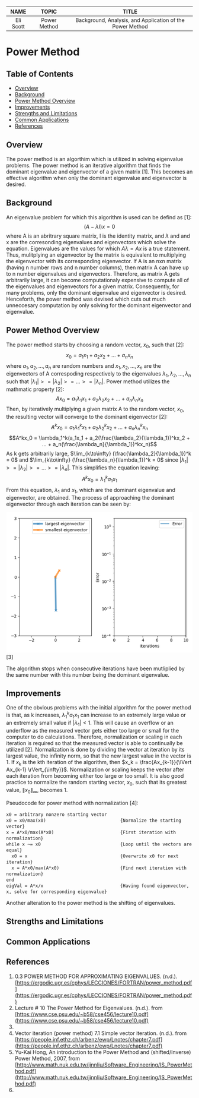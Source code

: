 |NAME     |TOPIC       |TITLE                                                    |
|:-------:|:----------:|:-------------------------------------------------------:|
|Eli Scott|Power Method|Background, Analysis, and Application of the Power Method|

# Power Method
## Table of Contents
* [Overview](#overview)
* [Background](#background)
* [Power Method Overview](#power-method-overview)
* [Improvements](#improvements)
* [Strengths and Limitations](#strengths-and-limitations)
* [Common Applications](#common-applications)
* [References](#references)
## Overview
The power method is an algorthim which is utilized in solving eigenvalue problems. The power method is an iterative algorithm that finds the dominant eigenvalue and eigenvector of a given matrix [1]. This becomes an effective algorithm when only the dominant eigenvalue and eigenvector is desired.
## Background
An eigenvalue problem for which this algorithm is used can be defind as [1]:
$$(A-\lambda I)x = 0$$
where A is an abritrary square matrix, I is the identity matrix, and $\lambda$ and and x are the corresonding eigenvalues and eigenvectors which solve the equation. Eigenvalues are the values for which $A\lambda = Ax$ is a true statement. Thus, mulitplying an eigenvector by the matrix is equivalent to multiplying the eigenvector with its corresponding eigenvector. If A is an nxn matrix (having n number rows and n number columns), then matrix A can have up to n number eigenvalues and eigenvectors. Therefore, as matrix A gets arbitrarily large, it can become computationaly expensive to compute all of the eigenvalues and eigenvectors for a given matrix. Consequently, for many problems, only the dominant eigenvalue and eigenvector is desired. Henceforth, the power method was devised which cuts out much unneccesary computation by only solving for the dominant eigenvector and eigenvalue. 
## Power Method Overview
The power method starts by choosing a random vector, $x_0$, such that [2]:
$$x_0 = a_1x_1 + a_2x_2 + ... + a_nx_n$$
where $a_1, a_2, ..., a_n$ are random numbers and $x_1, x_2, ..., x_n$ are the eigenvectors of A correspoding respectively to the eigenvalues $\lambda_1, \lambda_2, ..., \lambda_n$ such that $|\lambda_1| >= |\lambda_2| >= ... >= |\lambda_n|$. Power method utilizes the mathmatic property [2]:
$$Ax_0 = a_1\lambda_1x_1 + a_2\lambda_2x_2 + ... + a_n\lambda_nx_n$$
Then, by iteratively multiplying a given matrix A to the random vector, $x_0$, the resulting vector will converge to the dominant eigenvector [2]:
$$A^kx_0 = a_1\lambda_1^kx_1 + a_2\lambda_2^kx_2 + ... + a_n\lambda^k_nx_n$$
$$A^kx_0 = \lambda_1^k(a_1x_1 + a_2(\frac{\lambda_2}{\lambda_1})^kx_2 + ... + a_n(\frac{\lambda_n}{\lambda_1})^kx_n)$$
As k gets arbitrarily large, $\lim_{k\to\infty} (\frac{\lambda_2}{\lambda_1})^k = 0$ and $\lim_{k\to\infty} (\frac{\lambda_n}{\lambda_1})^k = 0$ since $|\lambda_1| >= |\lambda_2| >= ... >= |\lambda_n|$. This simplifies the equation leaving:
$$A^kx_0 = \lambda_1^ka_1x_1$$
From this equation, $\lambda_1$ and $x_1$, which are the dominant eigenvalue and eigenvector, are obtained. The process of approaching the dominant eigenvector through each iteration can be seen by:

![](Animation_of_the_Power_Iteration_Algorithm.gif) [3]

The algorithm stops when consecutive iterations have been mutliplied by the same number with this number being the dominant eigenvalue.
## Improvements
One of the obvious problems with the initial algorithm for the power method is that, as k increases, $\lambda_1^ka_1x_1$ can increase to an extremely large value or an extremely small value if $|\lambda_1| < 1$. This will cause an overflow or an underflow as the measured vector gets either too large or small for the computer to do calculations. Therefore, normalization or scaling in each iteration is required so that the measured vector is able to continually be utilized [2]. Normalization is done by dividing the vector at iteration by its largest value, the infinity norm, so that the new largest value in the vector is 1. If $x_k$ is the kth iteration of the algorithm, then $x_k = \frac{Ax_{k-1}}{\lVert Ax_{k-1} \rVert_{\infty}}$. Normalization or scaling keeps the vector after each iteration from becoming either too large or too small. It is also good practice to normalize the random starting vector, $x_0$, such that its greatest value, $\lVert x_0 \rVert_{\infty}$, becomes 1. 

Pseudocode for power method with normalization [4]:
```
x0 = arbitrary nonzero starting vector
x0 = x0/max(x0)                            {Normalize the starting vector}
x = A*x0/max(A*x0)                         {First iteration with normalization}
while x ~= x0                              {Loop until the vectors are equal}
  x0 = x                                   {Overwrite x0 for next iteration}
  x = A*x0/max(A*x0)                       {Find next iteration with normalization}
end
eigVal = A*x/x                             {Having found eigenvector, x, solve for corresponding eigenvalue}
```

Another alteration to the power method is the shifting of eigenvalues. 
## Strengths and Limitations

## Common Applications

## References
1. 0.3 POWER METHOD FOR APPROXIMATING EIGENVALUES. (n.d.). [https://ergodic.ugr.es/cphys/LECCIONES/FORTRAN/power_method.pdf](https://ergodic.ugr.es/cphys/LECCIONES/FORTRAN/power_method.pdf)
2. Lecture # 10 The Power Method for Eigenvalues. (n.d.). from [https://www.cse.psu.edu/~b58/cse456/lecture10.pdf](https://www.cse.psu.edu/~b58/cse456/lecture10.pdf)
3. 
4. Vector iteration (power method) 7.1 Simple vector iteration. (n.d.). from [https://people.inf.ethz.ch/arbenz/ewp/Lnotes/chapter7.pdf](https://people.inf.ethz.ch/arbenz/ewp/Lnotes/chapter7.pdf)
5. Yu-Kai Hong, An introduction to the Power Method and (shifted/Inverse) Power Method, 2007, from [http://www.math.nuk.edu.tw/jinnliu/Software_Engineering/IS_PowerMethod.pdf](http://www.math.nuk.edu.tw/jinnliu/Software_Engineering/IS_PowerMethod.pdf)
6. 
